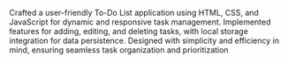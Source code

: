 Crafted a user-friendly To-Do List application using HTML, CSS, and JavaScript for dynamic and responsive task management. Implemented features for adding, editing, and deleting tasks, with local storage integration for data persistence. Designed with simplicity and efficiency in mind, ensuring seamless task organization and prioritization
